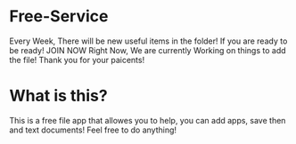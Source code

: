 # Free-Service
Every Week, There will be new useful items in the folder! If you are ready to be ready! JOIN NOW
Right Now, We are currently Working on things to add the file! Thank you for your paicents!
# What is this?
This is a free file app that allowes you to help, you can add apps, save then and text documents!
Feel free to do anything!
